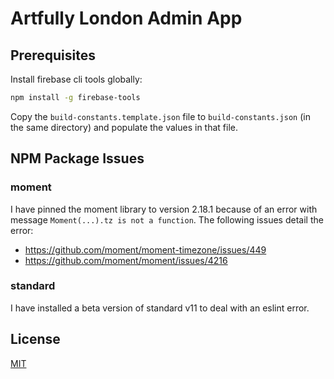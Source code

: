 # Artfully London Admin App

## Prerequisites

Install firebase cli tools globally:

```bash
npm install -g firebase-tools
```

Copy the `build-constants.template.json` file to `build-constants.json`
(in the same directory) and populate the values in that file.

## NPM Package Issues

### moment

I have pinned the moment library to version 2.18.1 because of an error
with message ```Moment(...).tz is not a function```. The following issues
detail the error:

- https://github.com/moment/moment-timezone/issues/449
- https://github.com/moment/moment/issues/4216

### standard

I have installed a beta version of standard v11 to deal with an eslint error.

## License

[MIT](LICENSE)
